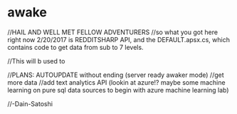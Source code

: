 # awake
//HAIL AND WELL MET FELLOW ADVENTURERS
//so what you got here right now 2/20/2017 is REDDITSHARP API, and the DEFAULT.apsx.cs, which contains code to get data from sub to 7 levels.

//This will b used to

//PLANS: AUTOUPDATE without ending (server ready awaker mode)
//get more data
//add text analytics API (lookin at azure!? maybe some machine learning on pure sql data sources to begin with azure machine learning lab)

//-Dain-Satoshi

